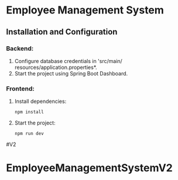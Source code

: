 # Employee Management System

## Installation and Configuration

### Backend:

1. Configure database credentials in 'src/main/ resources/application.properties\*.
2. Start the project using Spring Boot Dashboard.

### Frontend:

1. Install dependencies:

   ```
   npm install
   ```

2. Start the project:

   ```
   npm run dev
   ```

#V2
# EmployeeManagementSystemV2
